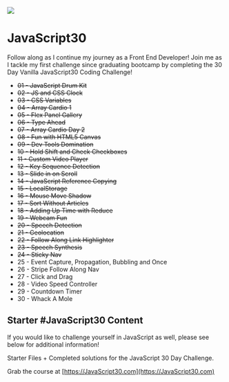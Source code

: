 ﻿![](https://javascript30.com/images/JS3-social-share.png)

# JavaScript30

Follow along as I continue my journey as a Front End Developer!  Join me as I tackle my first challenge since graduating bootcamp by completing the 30 Day Vanilla JavaScript30 Coding Challenge! 

+ ~~01 - JavaScript Drum Kit~~
+ ~~02 - JS and CSS Clock~~
+ ~~03 - CSS Variables~~
+ ~~04 - Array Cardio 1~~
+ ~~05 - Flex Panel Gallery~~
+ ~~06 - Type Ahead~~
+ ~~07 - Array Cardio Day 2~~
+ ~~08 - Fun with HTML5 Canvas~~
+ ~~09 - Dev Tools Domination~~
+ ~~10 - Hold Shift and Check Checkboxes~~
+ ~~11 - Custom Video Player~~
+ ~~12 - Key Sequence Detection~~
+ ~~13 - Slide in on Scroll~~
+ ~~14 - JavaScript Reference Copying~~
+ ~~15 - LocalStorage~~
+ ~~16 - Mouse Move Shadow~~
+ ~~17 - Sort Without Articles~~
+ ~~18 - Adding Up Time with Reduce~~
+ ~~19 - Webcam Fun~~
+ ~~20 - Speech Detection~~
+ ~~21 - Geolocation~~
+ ~~22 - Follow Along Link Highlighter~~
+ ~~23 - Speech Synthesis~~
+ ~~24 - Sticky Nav~~
+ 25 - Event Capture, Propagation, Bubbling and Once
+ 26 - Stripe Follow Along Nav
+ 27 - Click and Drag
+ 28 - Video Speed Controller
+ 29 - Countdown Timer
+ 30 - Whack A Mole


## Starter #JavaScript30 Content

If you would like to challenge yourself in JavaScript as well, please see below for additional information!

Starter Files + Completed solutions for the JavaScript 30 Day Challenge.

Grab the course at [https://JavaScript30.com](https://JavaScript30.com)
